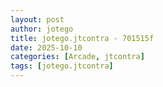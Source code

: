 ```yaml
---
layout: post
author: jotego
title: jotego.jtcontra - 701515f
date: 2025-10-10
categories: [Arcade, jtcontra]
tags: [jotego.jtcontra]
---
```


